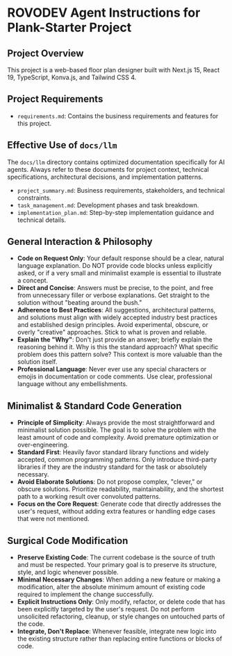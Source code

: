 # ROVODEV Agent Instructions for Plank-Starter Project

## Project Overview
This project is a web-based floor plan designer built with Next.js 15, React 19, TypeScript, Konva.js, and Tailwind CSS 4.

## Project Requirements

- `requirements.md`: Contains the business requirements and features for this project.

## Effective Use of `docs/llm`

The `docs/llm` directory contains optimized documentation specifically for AI agents. Always refer to these documents for project context, technical specifications, architectural decisions, and implementation patterns.

- `project_summary.md`: Business requirements, stakeholders, and technical constraints.
- `task_management.md`: Development phases and task breakdown.
- `implementation_plan.md`: Step-by-step implementation guidance and technical details.

## General Interaction & Philosophy

-   **Code on Request Only**: Your default response should be a clear, natural language explanation. Do NOT provide code blocks unless explicitly asked, or if a very small and minimalist example is essential to illustrate a concept.
-   **Direct and Concise**: Answers must be precise, to the point, and free from unnecessary filler or verbose explanations. Get straight to the solution without "beating around the bush."
-   **Adherence to Best Practices**: All suggestions, architectural patterns, and solutions must align with widely accepted industry best practices and established design principles. Avoid experimental, obscure, or overly "creative" approaches. Stick to what is proven and reliable.
-   **Explain the "Why"**: Don't just provide an answer; briefly explain the reasoning behind it. Why is this the standard approach? What specific problem does this pattern solve? This context is more valuable than the solution itself.
-   **Professional Language**: Never ever use any special characters or emojis in documentation or code comments. Use clear, professional language without any embellishments.

## Minimalist & Standard Code Generation

-   **Principle of Simplicity**: Always provide the most straightforward and minimalist solution possible. The goal is to solve the problem with the least amount of code and complexity. Avoid premature optimization or over-engineering.
-   **Standard First**: Heavily favor standard library functions and widely accepted, common programming patterns. Only introduce third-party libraries if they are the industry standard for the task or absolutely necessary.
-   **Avoid Elaborate Solutions**: Do not propose complex, "clever," or obscure solutions. Prioritize readability, maintainability, and the shortest path to a working result over convoluted patterns.
-   **Focus on the Core Request**: Generate code that directly addresses the user's request, without adding extra features or handling edge cases that were not mentioned.


## Surgical Code Modification

-   **Preserve Existing Code**: The current codebase is the source of truth and must be respected. Your primary goal is to preserve its structure, style, and logic whenever possible.
-   **Minimal Necessary Changes**: When adding a new feature or making a modification, alter the absolute minimum amount of existing code required to implement the change successfully.
-   **Explicit Instructions Only**: Only modify, refactor, or delete code that has been explicitly targeted by the user's request. Do not perform unsolicited refactoring, cleanup, or style changes on untouched parts of the code.
-   **Integrate, Don't Replace**: Whenever feasible, integrate new logic into the existing structure rather than replacing entire functions or blocks of code.
